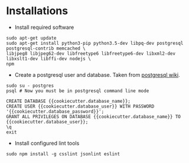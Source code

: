 # Installations

- Install required software

```lang=bash
sudo apt-get update
sudo apt-get install python3-pip python3.5-dev libpq-dev postgresql postgresql-contrib memcached \
libjpeg8 libjpeg62-dev libfreetype6 libfreetype6-dev libxml2-dev libxslt1-dev libffi-dev nodejs \
npm
```

- Create a postgresql user and database. Taken from
[postgresql wiki](https://wiki.postgresql.org/wiki/First_steps).

```lang=bash
sudo su - postgres
psql # Now you must be in postgresql command line mode

CREATE DATABASE {{cookiecutter.database_name}};
CREATE USER {{cookiecutter.database_user}} WITH PASSWORD '{{cookiecutter.database_password}}';
GRANT ALL PRIVILEGES ON DATABASE {{cookiecutter.database_name}} TO {{cookiecutter.database_user}};
\q
exit
```

- Install configured lint tools
```lang=bash
sudo npm install -g csslint jsonlint eslint
```
